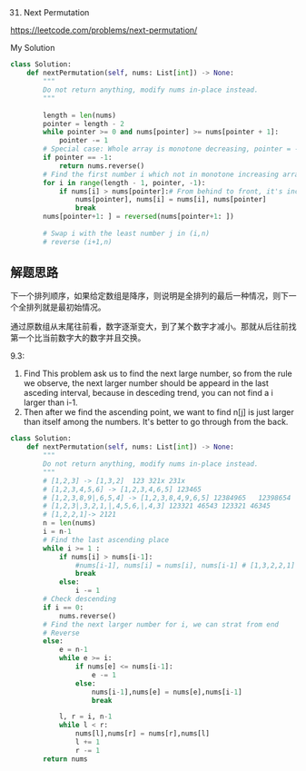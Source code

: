 ##
31. Next Permutation

https://leetcode.com/problems/next-permutation/

My Solution

```python
class Solution:
    def nextPermutation(self, nums: List[int]) -> None:
        """
        Do not return anything, modify nums in-place instead.
        """
        
        length = len(nums)
        pointer = length - 2
        while pointer >= 0 and nums[pointer] >= nums[pointer + 1]:
            pointer -= 1 
        # Special case: Whole array is monotone decreasing, pointer = -1
        if pointer == -1:
            return nums.reverse()
        # Find the first number i which not in monotone increasing array from the behind  
        for i in range(length - 1, pointer, -1):
            if nums[i] > nums[pointer]:# From behind to front, it's increasing
                nums[pointer], nums[i] = nums[i], nums[pointer]
                break
        nums[pointer+1: ] = reversed(nums[pointer+1: ]) 
            
        # Swap i with the least number j in (i,n)
        # reverse (i+1,n)
```
## 解题思路
下一个排列顺序，如果给定数组是降序，则说明是全排列的最后一种情况，则下一个全排列就是最初始情况。

通过原数组从末尾往前看，数字逐渐变大，到了某个数字才减小。那就从后往前找第一个比当前数字大的数字并且交换。

9.3:
1. Find This problem ask us to find the next large number, so from the rule we observe, the next larger number should be appeard in the last asceding interval, because in desceding trend, you can not find a i larger than i-1. 
2. Then after we find the ascending point, we want to find n[j] is just larger than itself among the numbers. It's better to go through from the
back.

```python
class Solution:
    def nextPermutation(self, nums: List[int]) -> None:
        """
        Do not return anything, modify nums in-place instead.
        """
        # [1,2,3] -> [1,3,2]  123 321x 231x
        # [1,2,3,4,5,6] -> [1,2,3,4,6,5] 123465 
        # [1,2,3,8,9|,6,5,4] -> [1,2,3,8,4,9,6,5] 12384965   12398654
        # [1,2,3|,3,2,1,|,4,5,6,|,4,3] 123321 46543 123321 46345
        # [1,2,2,1]-> 2121 
        n = len(nums)
        i = n-1
        # Find the last ascending place
        while i >= 1 :
            if nums[i] > nums[i-1]:
                #nums[i-1], nums[i] = nums[i], nums[i-1] # [1,3,2,2,1]
                break
            else:
                i -= 1
        # Check descending
        if i == 0:
            nums.reverse()
        # Find the next larger number for i, we can strat from end
        # Reverse
        else: 
            e = n-1
            while e >= i:
                if nums[e] <= nums[i-1]:
                    e -= 1
                else:
                    nums[i-1],nums[e] = nums[e],nums[i-1]
                    break

            l, r = i, n-1        
            while l < r:
                nums[l],nums[r] = nums[r],nums[l]
                l += 1
                r -= 1
        return nums
```


